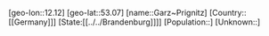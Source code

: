 ﻿---
location: [53.07,12.12]
type: City
tags:
- geo/City


SpocWebEntityId: 30368
isDeleted: false
confidential: public

---
[geo-lon::12.12]
[geo-lat::53.07]
[name::Garz~Prignitz]
[Country::[[Germany]]]
[State:[[../../Brandenburg]]]]
[Population::]
[Unknown::]

